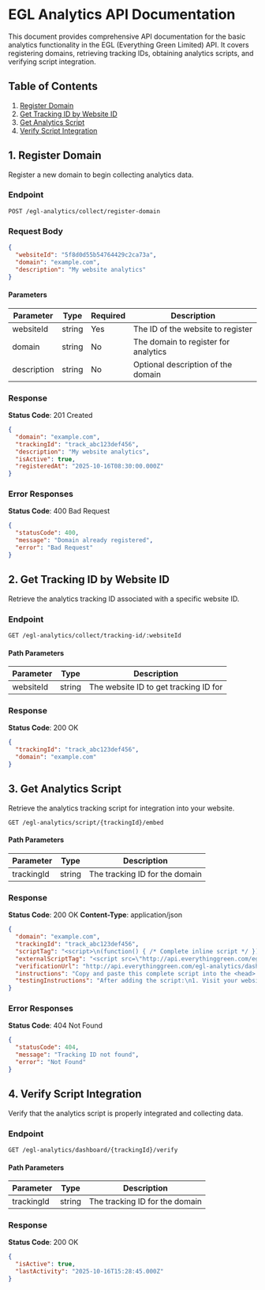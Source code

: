 # EGL Analytics API Documentation

This document provides comprehensive API documentation for the basic analytics functionality in the EGL (Everything Green Limited) API. It covers registering domains, retrieving tracking IDs, obtaining analytics scripts, and verifying script integration.

## Table of Contents

1. [Register Domain](#1-register-domain)
2. [Get Tracking ID by Website ID](#2-get-tracking-id-by-website-id)
3. [Get Analytics Script](#3-get-analytics-script)
4. [Verify Script Integration](#4-verify-script-integration)

## 1. Register Domain

Register a new domain to begin collecting analytics data.

### Endpoint

```
POST /egl-analytics/collect/register-domain
```

### Request Body

```json
{
  "websiteId": "5f8d0d55b54764429c2ca73a",
  "domain": "example.com",
  "description": "My website analytics"
}
```

#### Parameters

| Parameter   | Type   | Required | Description                          |
| ----------- | ------ | -------- | ------------------------------------ |
| websiteId   | string | Yes      | The ID of the website to register    |
| domain      | string | No       | The domain to register for analytics |
| description | string | No       | Optional description of the domain   |

### Response

**Status Code**: 201 Created

```json
{
  "domain": "example.com",
  "trackingId": "track_abc123def456",
  "description": "My website analytics",
  "isActive": true,
  "registeredAt": "2025-10-16T08:30:00.000Z"
}
```

### Error Responses

**Status Code**: 400 Bad Request

```json
{
  "statusCode": 400,
  "message": "Domain already registered",
  "error": "Bad Request"
}
```

## 2. Get Tracking ID by Website ID

Retrieve the analytics tracking ID associated with a specific website ID.

### Endpoint

```
GET /egl-analytics/collect/tracking-id/:websiteId
```

#### Path Parameters

| Parameter | Type   | Description                           |
| --------- | ------ | ------------------------------------- |
| websiteId | string | The website ID to get tracking ID for |

### Response

**Status Code**: 200 OK

```json
{
  "trackingId": "track_abc123def456",
  "domain": "example.com"
}
```

## 3. Get Analytics Script

Retrieve the analytics tracking script for integration into your website.

```
GET /egl-analytics/script/{trackingId}/embed
```

#### Path Parameters

| Parameter  | Type   | Description                    |
| ---------- | ------ | ------------------------------ |
| trackingId | string | The tracking ID for the domain |

### Response

**Status Code**: 200 OK
**Content-Type**: application/json

```json
{
  "domain": "example.com",
  "trackingId": "track_abc123def456",
  "scriptTag": "<script>\n(function() { /* Complete inline script */ })();\n</script>",
  "externalScriptTag": "<script src=\"http://api.everythinggreen.com/egl-analytics/script/track_abc123def456\" async defer data-analytics-id=\"track_abc123def456\"></script>",
  "verificationUrl": "http://api.everythinggreen.com/egl-analytics/dashboard/track_abc123def456/verify",
  "instructions": "Copy and paste this complete script into the <head> section of your website...",
  "testingInstructions": "After adding the script:\n1. Visit your website in a browser\n2. Check the verification URL\n3. Look for \"isActive\": true in the response..."
}
```

### Error Responses

**Status Code**: 404 Not Found

```json
{
  "statusCode": 404,
  "message": "Tracking ID not found",
  "error": "Not Found"
}
```

## 4. Verify Script Integration

Verify that the analytics script is properly integrated and collecting data.

### Endpoint

```
GET /egl-analytics/dashboard/{trackingId}/verify
```

#### Path Parameters

| Parameter  | Type   | Description                    |
| ---------- | ------ | ------------------------------ |
| trackingId | string | The tracking ID for the domain |

### Response

**Status Code**: 200 OK

```json
{
  "isActive": true,
  "lastActivity": "2025-10-16T15:28:45.000Z"
}
```
